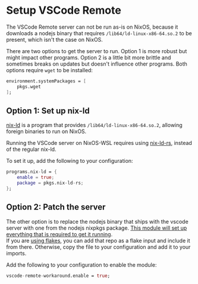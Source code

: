 # Setup VSCode Remote

The VSCode Remote server can not be run as-is on NixOS, because it downloads a nodejs binary that
requires `/lib64/ld-linux-x86-64.so.2` to be present, which isn't the case on NixOS.

There are two options to get the server to run.
Option 1 is more robust but might impact other programs. Option 2 is a little bit more brittle and sometimes breaks on updates but doesn't influence other programs.
Both options require `wget` to be installed:

```nix
environment.systemPackages = [
    pkgs.wget
];
```

## Option 1: Set up nix-ld

[nix-ld](https://github.com/Mic92/nix-ld) is a program that provides `/lib64/ld-linux-x86-64.so.2`,
allowing foreign binaries to run on NixOS.

Running the VSCode server on NixOS-WSL requires using [nix-ld-rs](https://github.com/nix-community/nix-ld-rs), instead of the regular nix-ld.

To set it up, add the following to your configuration:

```nix
programs.nix-ld = {
    enable = true;
    package = pkgs.nix-ld-rs;
};
```

## Option 2: Patch the server

The other option is to replace the nodejs binary that ships with the vscode server with one from the nodejs nixpkgs package.
[This module will set up everything that is required to get it running](https://github.com/K900/vscode-remote-workaround/blob/main/vscode.nix).  
If you are [using flakes](./nix-flakes.md), you can add that repo as a flake input and include it from there.
Otherwise, copy the file to your configuration and add it to your imports.

Add the following to your configuration to enable the module:

```nix
vscode-remote-workaround.enable = true;
```
